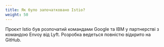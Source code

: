 ```yaml
---
title: Як було започатковано Istio?
weight: 50
---
```


Проєкт Istio був розпочатий командами Google та IBM у партнерстві з командою Envoy від Lyft. Розробка ведеться повністю відкрито на GitHub.
